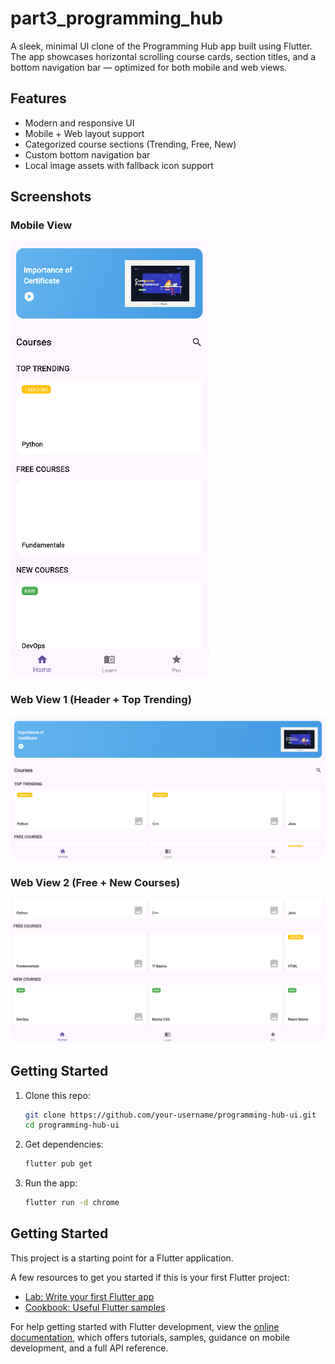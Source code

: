 # part3_programming_hub

A sleek, minimal UI clone of the Programming Hub app built using Flutter. The app showcases horizontal scrolling course cards, section titles, and a bottom navigation bar — optimized for both mobile and web views.

## Features

- Modern and responsive UI
- Mobile + Web layout support
- Categorized course sections (Trending, Free, New)
- Custom bottom navigation bar
- Local image assets with fallback icon support

## Screenshots

### Mobile View
![App Screenshot](assets/mobile_screen.png)

### Web View 1 (Header + Top Trending)
![App Screenshot](assets/web_screen.png)

### Web View 2 (Free + New Courses)
![App Screenshot](assets/web2.png)

## Getting Started

1. Clone this repo:
   ```bash
   git clone https://github.com/your-username/programming-hub-ui.git
   cd programming-hub-ui

2. Get dependencies:
    ```bash
    flutter pub get

3. Run the app:
    ```bash
    flutter run -d chrome 

## Getting Started

This project is a starting point for a Flutter application.

A few resources to get you started if this is your first Flutter project:

- [Lab: Write your first Flutter app](https://docs.flutter.dev/get-started/codelab)
- [Cookbook: Useful Flutter samples](https://docs.flutter.dev/cookbook)

For help getting started with Flutter development, view the
[online documentation](https://docs.flutter.dev/), which offers tutorials,
samples, guidance on mobile development, and a full API reference.
